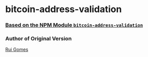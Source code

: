 # bitcoin-address-validation

### [Based on the NPM Module `bitcoin-address-validation`](https://www.npmjs.com/package/bitcoin-address-validation)

### Author of Original Version

[Rui Gomes](https://ruigomes.me)

